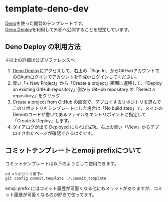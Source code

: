 # template-deno-dev

[Deno](https://deno.land/)を使った開発のテンプレートです。\
[Deno Deploy](https://deno.com/deploy)を利用して外部へ公開することを想定しています。

## Deno Deploy の利用方法

↓以上の詳細は公式リファレンスへ。

1. [Deno Deploy](https://deno.com/deploy)にアクセスして、右上の「Sign
   In」からGitHubアカウントでのOAuthログインでアカウントを作成orログインしてください。
2. 青い「+ New Project」から「Create a project」画面に遷移して、「Deploy an
   existing GitHub repository」側から GitHub repository の「Select a
   repository」をクリック
3. Create a project from GitHub
   の画面で、デプロイするリポジトリを選んでこのリポジトリをテンプレートにした場合は「No
   build
   step」で、メインのDenoのコードが書いてあるファイルをエントリポイントに指定して「Create
   & Deploy」します。
4. ダイアログが出て Deployed
   になれば成功。右上の青い「View」からデプロイされたページが確認できるはずです。

## コミットテンプレートとemoji prefixについて

コミットテンプレートは以下のようにして使用できます。

```shell
cd <リポジトリ直下>
git config commit.template ./.commit_template
```

emoji prefix
にはコミット履歴が可愛くなる他にもメリットがありますが、コミット履歴が可愛くなるのが好きで使ってます。
